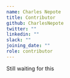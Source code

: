 ```yaml
---
name: Charles Nepote
title: Contributor
github: CharlesNepote
twitter: ""
linkedin: ""
slack: ""
joining_date: ""
role: contributor
---
```


Still waiting for this
